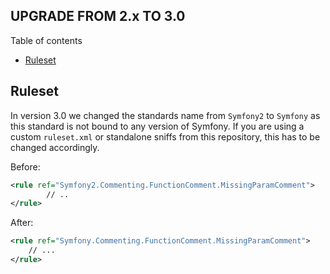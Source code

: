 UPGRADE FROM 2.x TO 3.0
-----------------------

Table of contents
- [Ruleset](#ruleset)

Ruleset
-------
In version 3.0 we changed the standards name from ``Symfony2`` to ``Symfony`` as this standard is not bound to any version of Symfony.
If you are using a custom ``ruleset.xml`` or standalone sniffs from this repository, this has to be changed accordingly.

Before:
```xml
<rule ref="Symfony2.Commenting.FunctionComment.MissingParamComment">
        // ..
</rule>
```

After:
```xml
<rule ref="Symfony.Commenting.FunctionComment.MissingParamComment">
    // ...
</rule>
```